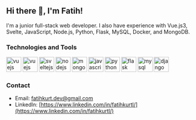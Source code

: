 ## Hi there 👋, I'm Fatih!

I'm a junior full-stack web developer. I also have experience with Vue.js3, Svelte, JavaScript,  Node.js, Python, Flask, MySQL, Docker, and MongoDB.

### Technologies and Tools

<p align="left">
  <img src="https://www.vectorlogo.zone/logos/vuejs/vuejs-icon.svg" alt="vuejs" width="40" height="40"/>
  <img src="https://www.vectorlogo.zone/logos/nuxtjs/nuxtjs-icon.svg" alt="vuejs" width="40" height="40"/>
  <img src="https://www.vectorlogo.zone/logos/sveltejs/sveltejs-icon.png" alt="sveltejs" width="40" height="40"/>
  <img src="https://www.vectorlogo.zone/logos/nodejs/nodejs-icon.svg" alt="nodejs" width="40" height="40"/>
  <img src="https://www.vectorlogo.zone/logos/mongodb/mongodb-icon.svg" alt="mongodb" width="40" height="40"/>
  <img src="https://www.vectorlogo.zone/logos/javascript/javascript-icon.svg" alt="javascript" width="40" height="40"/> 
  <img src="https://www.vectorlogo.zone/logos/python/python-icon.svg" alt="python" width="40" height="40"/> 
  <img src="https://www.vectorlogo.zone/logos/pocoo_flask/pocoo_flask-icon.svg" alt="flask" width="40" height="40"/>
  <img src="https://www.vectorlogo.zone/logos/mysql/mysql-icon.svg" alt="mysql" width="40" height="40"/>
  <img src="https://www.vectorlogo.zone/logos/django/django-icon.svg" alt="django" width="40" height="40"/>
<!--   <img src="https://www.vectorlogo.zone/logos/docker/docker-icon.svg" alt="docker" width="40" height="40"/>  -->
</p>

### Contact

- Email: [fatihkurt.dev@gmail.com](mailto:fatihkurt.dev@gmail.com)
- LinkedIn: [https://www.linkedin.com/in/fatihkurtl/](https://www.linkedin.com/in/fatihkurtl/)
